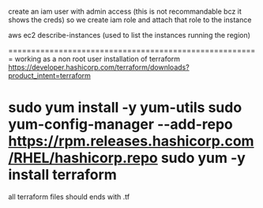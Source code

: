 create an iam user with admin access (this is not recommandable bcz it shows the creds) so we
create iam role and attach that role to the instance

aws ec2 describe-instances (used to list the instances running the region)

=======================================================
working as a non root user
installation of terraform
https://developer.hashicorp.com/terraform/downloads?product_intent=terraform

sudo yum install -y yum-utils
sudo yum-config-manager --add-repo https://rpm.releases.hashicorp.com/RHEL/hashicorp.repo
sudo yum -y install terraform
===========================================================

all terraform files should ends with .tf